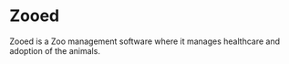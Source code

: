 # Zooed
Zooed is a Zoo management software where it manages healthcare and adoption of the animals.
